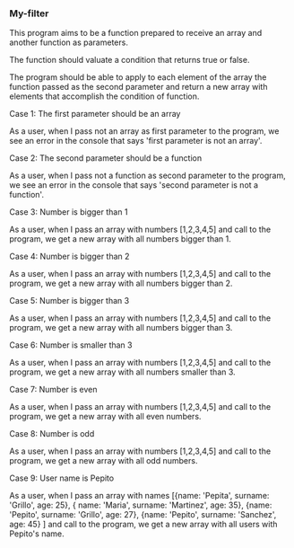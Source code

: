 ### My-filter

This program aims to be a function prepared to receive an array and another function as parameters. 

The function should valuate a condition that returns true or false.

The program should be able to apply to each element of the array the function passed as the second parameter and return a new array with elements that accomplish the condition of function. 


Case 1:
The first parameter should be an array

As a user, when I pass not an array as first parameter to the program, we see an error in the console that says 'first parameter is not an array'.

Case 2:
The second parameter should be a function

As a user, when I pass not a function as second parameter to the program, we see an error in the console that says 'second parameter is not a function'.

Case 3:
Number is bigger than 1

As a user, when I pass an array with numbers [1,2,3,4,5] and call to the program, we get a new array with all numbers bigger than 1.

Case 4:
Number is bigger than 2

As a user, when I pass an array with numbers [1,2,3,4,5] and call to the program, we get a new array with all numbers bigger than 2.


Case 5:
Number is bigger than 3

As a user, when I pass an array with numbers [1,2,3,4,5] and call to the program, we get a new array with all numbers bigger than 3.

Case 6:
Number is smaller than 3

As a user, when I pass an array with numbers [1,2,3,4,5] and call to the program, we get a new array with all numbers smaller than 3.

Case 7:
Number is even

As a user, when I pass an array with numbers [1,2,3,4,5] and call to the program, we get a new array with all even numbers.

Case 8:
Number is odd

As a user, when I pass an array with numbers [1,2,3,4,5] and call to the program, we get a new array with all odd numbers.

Case 9:
User name is Pepito

As a user, when I pass an array with names [{name: 'Pepita', surname: 'Grillo', age: 25}, { name: 'Maria', surname: 'Martinez', age: 35}, {name: 'Pepito', surname: 'Grillo', age: 27}, {name: 'Pepito', surname: 'Sanchez', age: 45} ] and call to the program, we get a new array with all users with Pepito's name.



